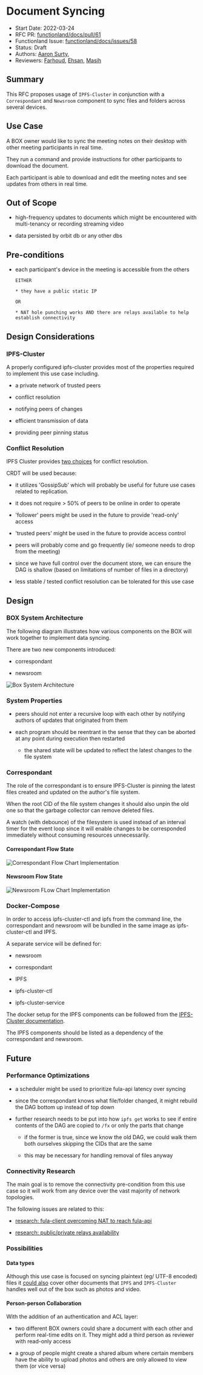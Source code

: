 # Document Syncing
- Start Date: 2022-03-24
- RFC PR: [functionland/docs/pull/61](https://github.com/functionland/docs/pull/61)
- Functionland Issue: [functionland/docs/issues/58](https://github.com/functionland/docs/issues/58)
- Status: Draft
- Authors: [Aaron Surty](https://github.com/gitaaron),
- Reviewers: [Farhoud](https://github.com/farhoud), [Ehsan](https://github.com/ehsan6sha), [Masih](https://github.com/orgs/functionland/people/masih)

## Summary

This RFC proposes usage of `IPFS-Cluster` in conjunction with a `Correspondant` and `Newsroom` component to sync files and folders across several devices.

## Use Case

A BOX owner would like to sync the meeting notes on their desktop with other meeting participants in real time.

They run a command and provide instructions for other participants to download the document.

Each participant is able to download and edit the meeting notes and see updates from others in real time.


## Out of Scope

* high-frequency updates to documents which might be encountered with multi-tenancy or recording streaming video

* data persisted by orbit db or any other dbs

## Pre-conditions
[pre-conditions]: #pre-conditions

* each participant's device in the meeting is accessible from the others

      EITHER

      * they have a public static IP 

      OR

      * NAT hole punching works AND there are relays available to help establish connectivity

## Design Considerations

### IPFS-Cluster

A properly configured ipfs-cluster provides most of the properties required to implement this use case including.

  * a private network of trusted peers

  * conflict resolution

  * notifying peers of changes

  * efficient transmission of data

  * providing peer pinning status

### Conflict Resolution

IPFS Cluster provides [two choices](https://cluster.ipfs.io/documentation/guides/consensus/) for conflict resolution.

CRDT will be used because:

  * it utilizes 'GossipSub' which will probably be useful for future use cases related to replication.

  * it does not require > 50% of peers to be online in order to operate

  * 'follower' peers might be used in the future to provide 'read-only' access

  * 'trusted peers' might be used in the future to provide access control

  * peers will probably come and go frequently (ie/ someone needs to drop from the meeting)

  * since we have full control over the document store, we can ensure the DAG is shallow (based on limitations of number of files in a directory)

  * less stable / tested conflict resolution can be tolerated for this use case

## Design
### BOX System Architecture

The following diagram illustrates how  various components on the BOX will work together to implement data syncing.

There are two new components introduced:

  * correspondant

  * newsroom

![Box System Architecture](/diagrams/BOX-data-sync-architecture.png)

### System Properties

  * peers should not enter a recursive loop with each other by notifying authors of updates that originated from them

  * each program should be reentrant in the sense that they can be aborted at any point during execution then restarted

     * the shared state will be updated to reflect the latest changes to the file system


### Correspondant

The role of the correspondant is to ensure IPFS-Cluster is pinning the latest files created and updated on the author's file system.

When the root CID of the file system changes it should also unpin the old one so that the garbage collector can remove deleted files.

A watch (with debounce) of the filesystem is used instead of an interval timer for the event loop since it will enable changes to be corresponded immediately without consuming resources unnecessarily.

#### Correspondant Flow State

![Correspondant Flow Chart Implementation](/diagrams/data-sync-correspondant.png)

#### Newsroom Flow State

![Newsroom FLow Chart Implementation](/diagrams/data-sync-newsroom.png)


### Docker-Compose

In order to access ipfs-cluster-ctl and ipfs from the command line, the correspondant and newsroom will be bundled in the same image as ipfs-cluster-ctl and IPFS.

A separate service will be defined for:

  * newsroom

  * correspondant

  * IPFS

  * ipfs-cluster-ctl

  * ipfs-cluster-service

The docker setup for the IPFS components can be followed from the  [IPFS-Cluster documentation](http://cluster.ipfs.io.ipns.localhost:8080/documentation/deployment/automations/#docker).

The IPFS components should be listed as a dependency of the correspondant and newsroom.

## Future 

### Performance Optimizations

* a scheduler might be used to prioritize fula-api latency over syncing

* since the correspondant knows what file/folder changed, it might rebuild the DAG bottom up instead of top down

* further research needs to be put into how `ipfs get` works to see if entire contents of the DAG are copied to `/fx` or only the parts that change

  * if the former is true, since we know the old DAG, we could walk them both ourselves skipping the CIDs that are the same

  * this may be necessary for handling removal of files anyway

### Connectivity Research

The main goal is to remove the connectivity pre-condition from this use case so it will work from any device over the vast majority of network topologies.

The following issues are related to this:

  * [research: fula-client overcoming NAT to reach fula-api](https://github.com/functionland/docs/issues/28)

  * [research: public/private relays availability](https://github.com/functionland/docs/issues/72)

### Possibilities
[future-possibilities]: #future-possibilities

#### Data types

Although this use case is focused on syncing plaintext (eg/ UTF-8 encoded) files it [could also](https://github.com/functionland/docs/issues/71) cover other documents that `IPFS` and `IPFS-Cluster` handles well out of the box such as photos and video.

#### Person-person Collaboration

With the addition of an authentication and ACL layer: 
  * two different BOX owners could share a document with each other and perform real-time edits on it.  They might add a third person as reviewer with read-only access

  * a group of people might create a shared album where certain members have the ability to upload photos and others are only allowed to view them (or vice versa)


